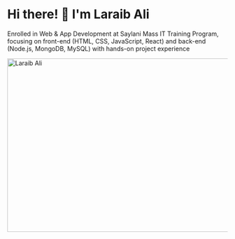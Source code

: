 # Hi there! 👋 I'm Laraib Ali
Enrolled in Web & App Development at Saylani Mass IT Training Program, focusing on front-end (HTML, CSS, JavaScript, React) and back-end (Node.js, MongoDB, MySQL) with hands-on project experience 


<img width="1584" height="396" alt="Laraib Ali" src="https://github.com/user-attachments/assets/b835c77e-f4df-4d32-979b-9589011a02d3" />


